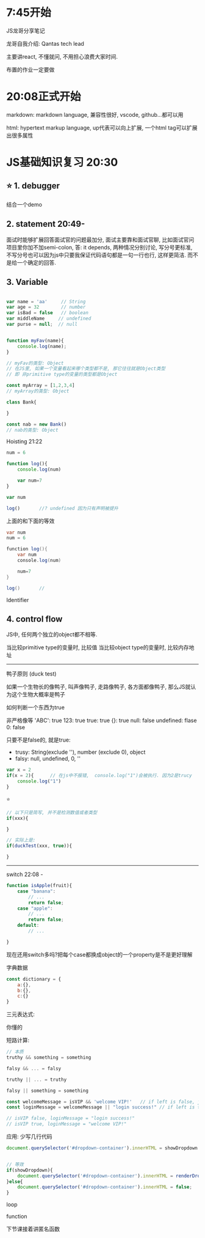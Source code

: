 
# 7:45开始

JS龙哥分享笔记

龙哥自我介绍: Qantas tech lead

主要讲react, 不懂就问, 不用担心浪费大家时间.

布置的作业一定要做

# 20:08正式开始

markdown: markdown language, 兼容性很好, vscode, github...都可以用

html: hypertext markup language, up代表可以向上扩展, 一个html tag可以扩展出很多属性 


# JS基础知识复习  20:30


## :star: 1. debugger  
结合一个demo


## 2. statement 20:49-

面试时能够扩展回答面试官的问题最加分, 面试主要靠和面试官聊, 比如面试官问项目里你加不加semi-colon, 答: it depends, 两种情况分别讨论, 写分号更标准, 不写分号也可以因为js中只要我保证代码语句都是一句一行也行, 这样更简洁. 而不是给一个确定的回答.


## 3. Variable

```js

var name = 'aa'     // String
var age = 32        // number
var isBad = false   // boolean
var middleName     // undefined
var purse = null;  // null 


function myFav(name){
    console.log(name);
}

// myFav的类型: Object
// 在JS里, 如果一个变量看起来哪个类型都不是, 那它往往就是Object类型
// 即 非primitive type的变量的类型都是Object

const myArray = [1,2,3,4]
// myArray的类型: Object

class Bank{

}

const nab = new Bank()
// nab的类型: Object

```

Hoisting 21:22

```js
num = 6

function log(){
    console.log(num)

    var num=7
}

var num

log()       //? undefined 因为只有声明被提升
```

上面的和下面的等效

```java
var num
num = 6

function log(){
    var num
    console.log(num)

    num=7
}

log()       //

```

Identifier


## 4. control flow

JS中, 任何两个独立的object都不相等.

当比较primitive type的变量时, 比较值
当比较object type的变量时, 比较内存地址

---

鸭子原则 (duck test)

如果一个生物长的像鸭子, 叫声像鸭子, 走路像鸭子, 各方面都像鸭子, 那么JS就认为这个生物大概率是鸭子

如何判断一个东西为true

非严格像等 
'ABC': true
123: true
true: true
{}: true
null: false
undefined: flase 
0: false



只要不是false的, 就是true: 
+ trusy: String(exclude ''),  number (exclude 0), object
+ falsy: null, undefined, 0, ''

```js
var x = 2
if(x = 2){      // 在js中不报错,  console.log("1")会被执行. 因为2是trucy
    console.log("1")
}
```


:star:

```js
// 以下只是简写, 并不是检测数值或者类型
if(xxx){

}

// 实际上是:
if(duckTest(xxx, true)){

}


```

---

switch      22:08 - 

```js
function isApple(fruit){
    case "banana":
        // ...
        return false;
    case "apple":
        // ...
        return false; 
    default: 
        // ...

}
```

现在还用switch多吗?把每个case都换成object的一个property是不是更好理解

字典数据

```js
const dictionary = {
    a:{},
    b:{},
    c:{}
}
```


三元表达式:

你懂的

短路计算:

``` js
// 本质
truthy && something = something

falsy && ... = falsy

truthy || ... = truthy

falsy || something = something
```



```js
const welcomeMessage = isVIP && 'welcome VIP!'   // if left is false, just return fasle. if left is true, then we look at right 
const loginMessage = welcomeMessage || "login success!" // if left is true, return the left. if left is fasle, then we look at the right

// isVIP false, loginMessage = "login success!"
// isVIP true, loginMessage = "welcome VIP!"

```

应用: 少写几行代码

```js
document.querySelector('#dropdown-container').innerHTML = showDropdown && renderDropdown();


// 等效
if(showDropdown){
    document.querySelector('#dropdown-container').innerHTML = renderDropdown();
}else{
    document.querySelector('#dropdown-container').innerHTML = false;
}
```


loop


function


下节课接着讲匿名函数